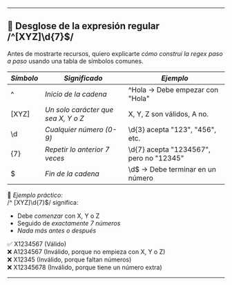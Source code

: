 
---

## **📌 Desglose de la expresión regular /^[XYZ]\d{7}$/**
Antes de mostrarte recursos, quiero explicarte *cómo construí la regex paso a paso* usando una tabla de símbolos comunes.

| *Símbolo* | *Significado*                       | *Ejemplo*                               |
| --------- | ----------------------------------- | --------------------------------------- |
| ^         | *Inicio de la cadena*               | ^Hola → Debe empezar con "Hola"         |
| [XYZ]     | *Un solo carácter que sea X, Y o Z* | X, Y, Z son válidos, A no.              |
| \d        | *Cualquier número (0-9)*            | \d{3} acepta "123", "456", etc.         |
| {7}       | *Repetir lo anterior 7 veces*       | \d{7} acepta "1234567", pero no "12345" |
| $         | *Fin de la cadena*                  | \d$ → Debe terminar en un número        |

🔹 *Ejemplo práctico:*  
/^ [XYZ]\d{7}$/ significa:
- Debe *comenzar* con X, Y o Z
- Seguido de *exactamente 7 números*
- *Nada más antes o después*  

✅ X1234567 (Válido)  
❌ A1234567 (Inválido, porque no empieza con X, Y o Z)  
❌ X12345 (Inválido, porque faltan números)  
❌ X12345678 (Inválido, porque tiene un número extra)  

---
